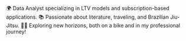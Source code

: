  🌍 Data Analyst specializing in LTV models and subscription-based applications.
 📚 Passionate about literature, traveling, and Brazilian Jiu-Jitsu.
 🚴‍♂️ Exploring new horizons, both on a bike and in my professional journey!
